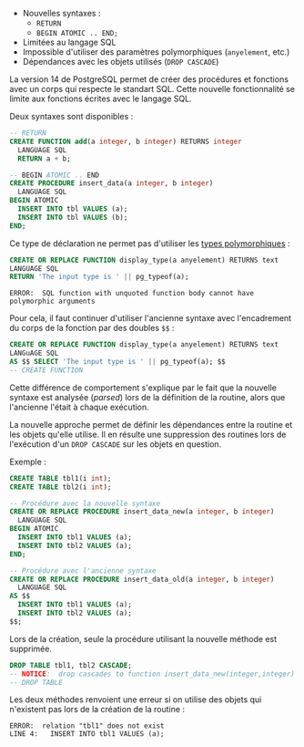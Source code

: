 <!--
Les commits sur ce sujet sont :

* https://git.postgresql.org/gitweb/?p=postgresql.git;a=commit;h=e717a9a18b2e34c9c40e5259ad4d31cd7e420750

Discussion

* https://www.postgresql.org/message-id/flat/1c11f1eb-f00c-43b7-799d-2d44132c02d7@2ndquadrant.com

-->

<div class="slide-content">

* Nouvelles syntaxes :
  * `RETURN`
  * `BEGIN ATOMIC .. END;`
* Limitées au langage SQL
* Impossible d'utiliser des paramètres polymorphiques (`anyelement`, etc.)
* Dépendances avec les objets utilisés (`DROP CASCADE`)

</div>

<div class="notes">

La version 14 de PostgreSQL permet de créer des procédures et fonctions avec un
corps qui respecte le standart SQL. Cette nouvelle fonctionnalité se limite aux
fonctions écrites avec le langage SQL.

Deux syntaxes sont disponibles :

```sql
-- RETURN
CREATE FUNCTION add(a integer, b integer) RETURNS integer
  LANGUAGE SQL
  RETURN a + b;

-- BEGIN ATOMIC .. END
CREATE PROCEDURE insert_data(a integer, b integer)
  LANGUAGE SQL
BEGIN ATOMIC
  INSERT INTO tbl VALUES (a);
  INSERT INTO tbl VALUES (b);
END;
```

Ce type de déclaration ne permet pas d'utiliser les [types
polymorphiques](https://www.postgresql.org/docs/14/extend-type-system.html#EXTEND-TYPES-POLYMORPHIC) :

```sql
CREATE OR REPLACE FUNCTION display_type(a anyelement) RETURNS text
LANGUAGE SQL
RETURN 'The input type is ' || pg_typeof(a);
```
```text
ERROR:  SQL function with unquoted function body cannot have polymorphic arguments
```

Pour cela, il faut continuer d'utiliser l'ancienne syntaxe avec l'encadrement
du corps de la fonction par des doubles `$$` :

```sql
CREATE OR REPLACE FUNCTION display_type(a anyelement) RETURNS text
LANGuAGE SQL
AS $$ SELECT 'The input type is ' || pg_typeof(a); $$
-- CREATE FUNCTION
```

Cette différence de comportement s'explique par le fait que la nouvelle
syntaxe est analysée (_parsed_) lors de la définition de la routine, alors que
l'ancienne l'était à chaque exécution.

La nouvelle approche permet de définir les dépendances entre la routine
et les objets qu'elle utilise. Il en résulte une suppression des routines
lors de l'exécution d'un `DROP CASCADE` sur les objets en question.

Exemple :

```sql
CREATE TABLE tbl1(i int);
CREATE TABLE tbl2(i int);

-- Procédure avec la nouvelle syntaxe
CREATE OR REPLACE PROCEDURE insert_data_new(a integer, b integer)
  LANGUAGE SQL
BEGIN ATOMIC
  INSERT INTO tbl1 VALUES (a);
  INSERT INTO tbl2 VALUES (a);
END;

-- Procédure avec l'ancienne syntaxe
CREATE OR REPLACE PROCEDURE insert_data_old(a integer, b integer)
  LANGUAGE SQL
AS $$
  INSERT INTO tbl1 VALUES (a);
  INSERT INTO tbl2 VALUES (a);
$$;
```

Lors de la création, seule la procédure utilisant la nouvelle méthode est
supprimée.

```sql
DROP TABLE tbl1, tbl2 CASCADE; 
-- NOTICE:  drop cascades to function insert_data_new(integer,integer)
-- DROP TABLE
```

Les deux méthodes renvoient une erreur si on utilise des objets qui n'existent
pas lors de la création de la routine :

```text
ERROR:  relation "tbl1" does not exist
LINE 4:   INSERT INTO tbl1 VALUES (a);
```

</div>
